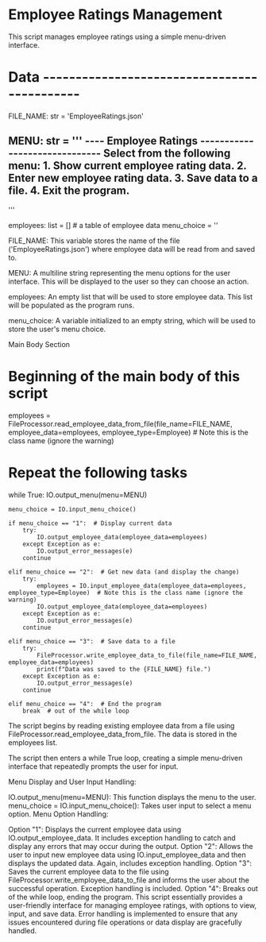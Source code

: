 # Employee Ratings Management

This script manages employee ratings using a simple menu-driven interface.

# Data -------------------------------------------- #
FILE_NAME: str = 'EmployeeRatings.json'

MENU: str = '''
---- Employee Ratings ------------------------------
  Select from the following menu:
    1. Show current employee rating data.
    2. Enter new employee rating data.
    3. Save data to a file.
    4. Exit the program.
--------------------------------------------------
'''

employees: list = []  # a table of employee data
menu_choice = ''

FILE_NAME: This variable stores the name of the file ('EmployeeRatings.json') where employee data will be read from and saved to.

MENU: A multiline string representing the menu options for the user interface. This will be displayed to the user so they can choose an action.

employees: An empty list that will be used to store employee data. This list will be populated as the program runs.

menu_choice: A variable initialized to an empty string, which will be used to store the user's menu choice.

Main Body Section

# Beginning of the main body of this script
employees = FileProcessor.read_employee_data_from_file(file_name=FILE_NAME,
                                                       employee_data=employees,
                                                       employee_type=Employee)  # Note this is the class name (ignore the warning)

# Repeat the following tasks
while True:
    IO.output_menu(menu=MENU)

    menu_choice = IO.input_menu_choice()

    if menu_choice == "1":  # Display current data
        try:
            IO.output_employee_data(employee_data=employees)
        except Exception as e:
            IO.output_error_messages(e)
        continue

    elif menu_choice == "2":  # Get new data (and display the change)
        try:
            employees = IO.input_employee_data(employee_data=employees, employee_type=Employee)  # Note this is the class name (ignore the warning)
            IO.output_employee_data(employee_data=employees)
        except Exception as e:
            IO.output_error_messages(e)
        continue

    elif menu_choice == "3":  # Save data to a file
        try:
            FileProcessor.write_employee_data_to_file(file_name=FILE_NAME, employee_data=employees)
            print(f"Data was saved to the {FILE_NAME} file.")
        except Exception as e:
            IO.output_error_messages(e)
        continue

    elif menu_choice == "4":  # End the program
        break  # out of the while loop

The script begins by reading existing employee data from a file using FileProcessor.read_employee_data_from_file. The data is stored in the employees list.

The script then enters a while True loop, creating a simple menu-driven interface that repeatedly prompts the user for input.

Menu Display and User Input Handling:

IO.output_menu(menu=MENU): This function displays the menu to the user.
menu_choice = IO.input_menu_choice(): Takes user input to select a menu option.
Menu Option Handling:

Option "1": Displays the current employee data using IO.output_employee_data. It includes exception handling to catch and display any errors that may occur during the output.
Option "2": Allows the user to input new employee data using IO.input_employee_data and then displays the updated data. Again, includes exception handling.
Option "3": Saves the current employee data to the file using FileProcessor.write_employee_data_to_file and informs the user about the successful operation. Exception handling is included.
Option "4": Breaks out of the while loop, ending the program.
This script essentially provides a user-friendly interface for managing employee ratings, with options to view, input, and save data. Error handling is implemented to ensure that any issues encountered during file operations or data display are gracefully handled.

